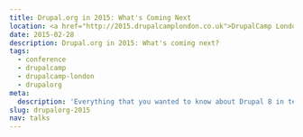 ```yaml
---
title: Drupal.org in 2015: What's Coming Next
location: <a href="http://2015.drupalcamplondon.co.uk">DrupalCamp London</a>
date: 2015-02-28
description: Drupal.org in 2015: What's coming next?
tags:
  - conference
  - drupalcamp
  - drupalcamp-london
  - drupalorg
meta:
  description: 'Everything that you wanted to know about Drupal 8 in ten minutes, but were afraid to ask!'
slug: drupalorg-2015
nav: talks
---
```

